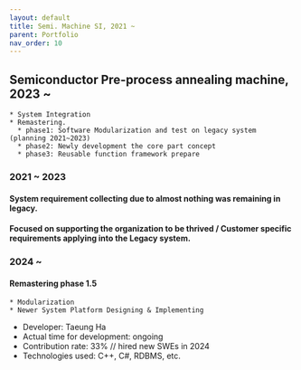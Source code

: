 ```yaml
---
layout: default
title: Semi. Machine SI, 2021 ~
parent: Portfolio
nav_order: 10
---
```



## Semiconductor Pre-process annealing machine, 2023 ~
    * System Integration
    * Remastering.
      * phase1: Software Modularization and test on legacy system (planning 2021~2023)
      * phase2: Newly development the core part concept 
      * phase3: Reusable function framework prepare

### 2021 ~ 2023
#### System requirement collecting due to almost nothing was remaining in legacy.
#### Focused on supporting the organization to be thrived / Customer specific requirements applying into the Legacy system.
### 2024 ~
#### Remastering phase 1.5
    * Modularization
    * Newer System Platform Designing & Implementing


- Developer: Taeung Ha
- Actual time for development: ongoing
- Contribution rate: 33% // hired new SWEs in 2024
- Technologies used: C++, C#, RDBMS, etc.